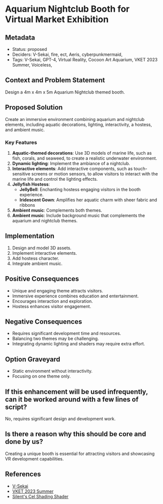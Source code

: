 # Aquarium Nightclub Booth for Virtual Market Exhibition

## Metadata

- Status: proposed <!-- draft | proposed | rejected | accepted | deprecated | superseded by -->
- Deciders: V-Sekai, fire, ect, Aeris, cyberpunkmermaid,
- Tags: V-Sekai, GPT-4, Virtual Reality, Cocoon Art Aquarium, VKET 2023 Summer, Voiceless, 

## Context and Problem Statement

Design a 4m x 4m x 5m Aquarium Nightclub themed booth.

## Proposed Solution

Create an immersive environment combining aquarium and nightclub elements, including aquatic decorations, lighting, interactivity, a hostess, and ambient music.

### Key Features

1. **Aquatic-themed decorations**: Use 3D models of marine life, such as fish, corals, and seaweed, to create a realistic underwater environment.
2. **Dynamic lighting**: Implement the ambiance of a nightclub.
3. **Interactive elements**: Add interactive components, such as touch-sensitive screens or motion sensors, to allow visitors to interact with the marine life and control the lighting effects.
4. **Jellyfish Hostess**:
   * **JellyBell**: Enchanting hostess engaging visitors in the booth experience.
   * **Iridescent Gown**: Amplifies her aquatic charm with sheer fabric and ribbons
5. **Ambient music**: Complements both themes.
5. **Ambient music**: Include background music that complements the aquarium and nightclub themes.

## Implementation

1. Design and model 3D assets.
2. Implement interactive elements.
3. Add hostess character.
4. Integrate ambient music.

## Positive Consequences

- Unique and engaging theme attracts visitors.
- Immersive experience combines education and entertainment.
- Encourages interaction and exploration.
- Hostess enhances visitor engagement.

## Negative Consequences

- Requires significant development time and resources.
- Balancing two themes may be challenging.
- Integrating dynamic lighting and shaders may require extra effort.

## Option Graveyard

- Static environment without interactivity.
- Focusing on one theme only.

## If this enhancement will be used infrequently, can it be worked around with a few lines of script?

No, requires significant design and development work.

## Is there a reason why this should be core and done by us?

Creating a unique booth is essential for attracting visitors and showcasing VR development capabilities.

## References

- [V-Sekai](https://v-sekai.org/)
- [VKET 2023 Summer](https://event.vket.com/en/2023Summer/world/11)
- [Silent's Cel Shading Shader](https://gitlab.com/s-ilent/SCSS/-/tree/master/Assets/Silent's%20Cel%20Shading%20Shader)

